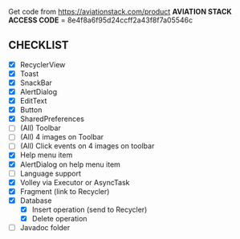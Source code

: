
Get code from https://aviationstack.com/product
**AVIATION STACK ACCESS CODE** = 8e4f8a6f95d24ccff2a43f8f7a05546c

## CHECKLIST

- [x] RecyclerView
- [x] Toast
- [x] SnackBar
- [x] AlertDialog
- [x] EditText
- [x] Button
- [x] SharedPreferences
- [ ] (All) Toolbar 
- [ ] (All) 4 images on Toolbar
- [ ] (All) Click events on 4 images on toolbar
- [x] Help menu item
- [x] AlertDialog on help menu item
- [ ] Language support
- [x] Volley via Executor or AsyncTask
- [x] Fragment (link to Recycler)
- [x] Database
    - [x] Insert operation (send to Recycler)
    - [x] Delete operation
- [ ] Javadoc folder
